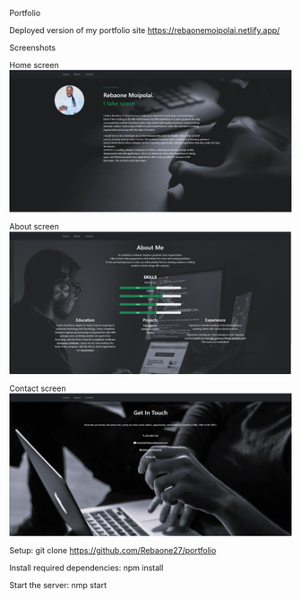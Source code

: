 Portfolio

Deployed version of my portfolio site https://rebaonemoipolai.netlify.app/

Screenshots

Home screen
![home_readme.png](src%2Fassets%2Fimages%2Fhome_readme.png)

About screen
![about_readme.png](src%2Fassets%2Fimages%2Fabout_readme.png)

Contact screen
![contact_readme.png](src%2Fassets%2Fimages%2Fcontact_readme.png)

Setup:
git clone https://github.com/Rebaone27/portfolio

Install required dependencies:
npm install

Start the server:
nmp start
